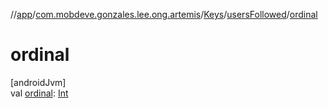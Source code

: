 //[app](../../../../index.md)/[com.mobdeve.gonzales.lee.ong.artemis](../../index.md)/[Keys](../index.md)/[usersFollowed](index.md)/[ordinal](ordinal.md)

# ordinal

[androidJvm]\
val [ordinal](ordinal.md): [Int](https://kotlinlang.org/api/latest/jvm/stdlib/kotlin/-int/index.html)
